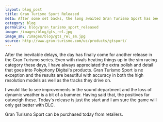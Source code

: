 ```yaml
---
layout: blog_post
title: Gran Turismo Sport Released
meta: After some set backs, the long awaited Gran Turismo Sport has been released. Car enthusiasts should enjoy it.
category: blog
permalink: blog/gran_turismo_sport_released
image: /images/blog/gts_rel.jpg
image_sm: /images/blog/gts_rel_sm.jpg
source: http://www.gran-turismo.com/us/products/gtsport/
---
```


After the inevitable delays, the day has finally come for another release in the Gran Turismo series. Even with rivals heating things up in the sim racing category these days, I have always appreciated the extra polish and detail that goes into Polyphony Digital's products. Gran Turismo Sport is no exception and the results are beautiful with accuracy in both the high resolution models as well as the tracks they drive on.

I would like to see improvements in the sound department and the loss of dynamic weather is a bit of a bummer. Having said that, the positives far outweigh these. Today's release is just the start and I am sure the game will only get better with DLC.

Gran Turismo Sport can be purchased today from retailers.